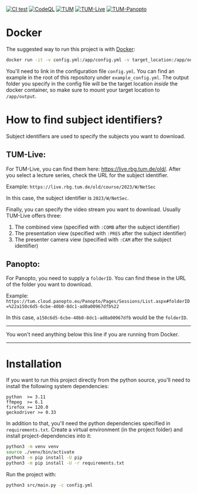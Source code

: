 [![CI test](https://github.com/Valentin-Metz/tum_video_scraper/actions/workflows/tum_video_scraper_ci.yml/badge.svg)](https://github.com/Valentin-Metz/tum_video_scraper/actions/workflows/tum_video_scraper_ci.yml)
[![CodeQL](https://github.com/Valentin-Metz/tum_video_scraper/actions/workflows/codeql-analysis.yml/badge.svg)](https://github.com/Valentin-Metz/tum_video_scraper/actions/workflows/codeql-analysis.yml)
[![TUM](https://custom-icon-badges.demolab.com/badge/TUM-exzellent-0065bd.svg?logo=tum_logo_2023)](https://www.tum.de/)
[![TUM-Live](https://custom-icon-badges.demolab.com/badge/TUM--Live-live-e5312b.svg?logo=tum_live_logo)](https://live.rbg.tum.de/)
[![TUM-Panopto](https://custom-icon-badges.demolab.com/badge/TUM--Panopto-online-11773d.svg?logo=panopto_icon_2015)](https://tum.cloud.panopto.eu/)

# Docker

The suggested way to run this project is with [Docker](https://docs.docker.com/engine/reference/commandline/run/):

```bash
docker run -it -v config.yml:/app/config.yml -v target_location:/app/output ghcr.io/valentin-metz/tum_video_scraper:master
```

You'll need to link in the configuration file `config.yml`.
You can find an example in the root of this repository under `example_config.yml`.
The output folder you specify in the config file will be the target location *inside* the docker container,
so make sure to mount your target location to `/app/output`.

# How to find subject identifiers?

Subject identifiers are used to specify the subjects you want to download.

## TUM-Live:

For TUM-Live, you can find them here: https://live.rbg.tum.de/old/.
After you select a lecture series, check the URL for the subject identifier.

Example:
`https://live.rbg.tum.de/old/course/2023/W/NetSec`

In this case, the subject identifier is `2023/W/NetSec`.

Finally, you can specify the video stream you want to download.
Usually TUM-Live offers three:

1. The combined view (specified with `:COMB` after the subject identifier)
2. The presentation view (specified with `:PRES` after the subject identifier)
3. The presenter camera view (specified with `:CAM` after the subject identifier)

## Panopto:

For Panopto, you need to supply a `folderID`.
You can find these in the URL of the folder you want to download.

Example: `https://tum.cloud.panopto.eu/Panopto/Pages/Sessions/List.aspx#folderID=%22a150c6d5-6cbe-40b0-8dc1-ad0a00967dfb%22`

In this case, `a150c6d5-6cbe-40b0-8dc1-ad0a00967dfb` would be the `folderID`.

-----

You won't need anything below this line if you are running from Docker.

-----

# Installation

If you want to run this project directly from the python source,
you'll need to install the following system dependencies:

```
python  >= 3.11
ffmpeg  >= 6.1
firefox >= 120.0
geckodriver >= 0.33
```

In addition to that, you'll need the python dependencies specified in `requirements.txt`.
Create a virtual environment (in the project folder) and install project-dependencies into it:

```bash
python3 -m venv venv
source ./venv/bin/activate
python3 -m pip install -U pip
python3 -m pip install -U -r requirements.txt
```

Run the project with:

```bash
python3 src/main.py -c config.yml
```

